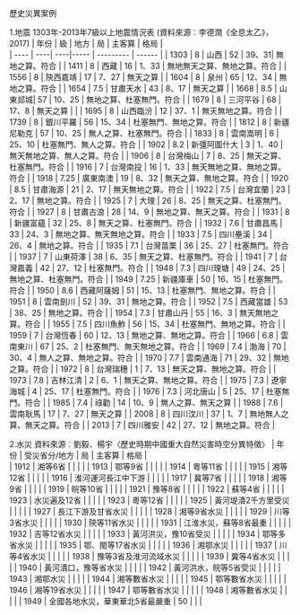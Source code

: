 歷史災異案例

1.地震
1303年-2013年7級以上地震情況表 (資料來源︰李德潤《全息太乙》， 2017)
| 年份  |    級   |  地方 | 局   | 主客算        |   格局  |  
| ---- |  ----| ----|----- | --------- |  ------ |
| 1303  | 8 |  山西 |  52 | 39、31| 無地之算。符合    |
| 1411  | 8 |  西藏 |  16 | 1、33 | 無地無天之算、無地之算。符合    |
| 1556  | 8 |  陝西嘉靖 |  17 | 7、27 | 無天之算 |
| 1604  | 8 |  泉州 |  65 | 12、34 | 無地之算。符合    |
| 1654  | 7.5 |  甘肅天水 |  43 | 8、17 | 無天之算     |
| 1668  | 8.5 |  山東郯城|  57 | 10、25 | 無地之算、杜塞無門。符合    |
| 1679  | 8 |  三河平谷 |  68 | 17、8 | 無天之算 |     |
| 1695  | 8 |  山西臨汾 |  12 | 37、1 | 無天無地之算。符合    |
| 1739  | 8 |  銀川平羅 |  56 | 15、34 | 杜塞無門、無地之算。符合    |
| 1812  | 8 |  新疆尼勒克 |  57 | 10、25 | 無人之算、杜塞無門。符合   |
| 1833  | 8 |  雲南嵩明 |  6 | 25、10 | 杜塞無門、無人之算。符合   |
| 1902  | 8.2 |  新彊阿圖什大 |  3 | 1、40 | 無天無地之算、無人之算。符合   |
| 1906  | 8 |  台灣梅山 |  7 | 8、25 | 無天之算、杜塞無門。符合   |
| 1916  | 7 |  台灣南投 |  16 | 1、33 | 無天無地之算、無地之算。符合   |
| 1918  | 7.25 | 廣東南澳 |  19 | 8、32 | 無天之算、無地之算。符合   |
| 1920  | 8.5 | 甘肅海源 |  21 | 2、17 | 無天無地之算。符合   |
| 1922  | 7.5 | 台灣宜蘭 |  23 | 2、17 | 無地之算。符合   |
| 1925  | 7 | 大理 |  26 | 8、25 | 無天之算、杜塞無門。符合   |
| 1927  | 8 |  甘肅古浪 |  28 | 14、9 | 無地之算、無天之算。符合   |
| 1931  | 8 |  新疆富蘊 |  32 | 25、8 | 無天之算、杜塞無門。符合   |
| 1932  | 7.6 |  甘肅昌馬 |  33 | 24、3 | 無地之算、無天無地之算。符合   |
| 1933  | 7.5 |  四川壘溪 |  34 | 26、4 | 無地之算。符合   |
| 1935  | 7.1 |  台灣苗栗 |  36 | 25、27 | 杜塞無門。符合   |
| 1937  | 7 |  山東荷澤 |  38 | 6、35 |  無天之算、杜塞無門。符合     |
| 1941  | 7 |  台灣嘉義 |  42 | 27、12 |  杜塞無門。符合    |
| 1948  | 7.3 |  四川理塘 |  49 | 24、25 |  無地之算、杜塞無門。符合    |
| 1949  | 7.25 |  新疆庫車 |  50 | 16、15 |  杜塞無門。符合    |
| 1950  | 8.6 | 西藏阿薩姆 |  51 | 15、13 |  杜塞無門、無地之算。符合    |
| 1951  | 8 |  雲南劍川 |  52 | 39、31 |  無地之算。符合    |
| 1952  | 7.5 |  西藏當雄 |  53 | 38、25 |  無地之算。符合    |
| 1954  | 7.3 |  甘肅山丹 |  55 | 16、3 |  無天無地之算。符合    |
| 1955  | 7.5 |  四川魚鮓 |  56 | 15、34 |  杜塞無門、無地之算。符合    |
| 1959  | 7 |  台灣恆春 |  60 | 12、13 |  無地之算、無地之算。符合    |
| 1966 | 6.8 |  雲南東川 |  67 | 25、2 |  杜塞無門、無天無地之算。符合    |
| 1969 | 7.4 |  渤海 |  70 | 30、4 |  無人之算、無地之算。符合    |
| 1970 | 7.7 |  雲南通海 |  71 | 29、32 |  無地之算。符合    |
| 1972 | 8 |  台灣瑞穗 |  1 | 7、13 |  無天之算、無地之算。符合    |
| 1973 | 7.8 |  吉林江清 |  2 | 6、1 |  無天之算、無地之算。符合    |
| 1975 | 7.3 |  遼寧海城 |  4 | 25、17 |   杜塞無門。符合    |
| 1976 | 7.3 |  河北唐山 |  5 | 25、17 |   杜塞無門。符合    |
| 1985 | 7.4 |  祿勸 |  14 | 10、9 |   無人之算、無天之算     |
| 1988 | 7.6 |  雲南耿馬 |  17 | 7、27 |   無天之算     |
| 2008 | 8 |  四川汶川 |  37 | 1、7 |   無地無人之算、無天之算。符合 |
| 2013 | 7 |  四川雅安 |  42 | 27、12 |  無地之算。符合 |

2.水災
資料來源︰劉毅、楊宇〈歷史時期中國重大自然災害時空分異特徵〉
| 年份  | 受災省分/地方  |   局   | 主客算       |   格局  |  
| 1912 | 湘等6省 |   |  |   |
| 1913 | 鄂等9省 |   |  |   |
| 1914 | 粵等11省 |   |  |   |
| 1915 | 湘等12省 |   |  |   |
| 1916 | 淮河運河長江中下游 |   |  |   |
| 1917 | 冀等7省  |   |  |   |
| 1918 | 湘等9省  |   |  |   |
| 1919 | 皖等10省  |   |  |   |
| 1921 | 豫等8省  |   |  |   |
| 1922 | 蘇等4省  |   |  |   |
| 1923 | 水災遍及12省  |   |  |   |
| 1923 | 粵等12省  |   |  |   |
| 1925 | 黃河堤潰2千方里受災  |   |  |   |
| 1927 | 長江下游及甘省水災  |   |  |   |
| 1928 | 湘等9省水災  |   |  |   |
| 1929 | 川等3省水災  |   |  |   |
| 1930 | 陝等11省水災  |   |  |   |
| 1931 | 江淮水災，蘇等8省最重  |   |  |   |
| 1932 | 吉等12省水災  |   |  |   |
| 1933 | 黃河洪災，豫10省受災  |   |  |   |
| 1934 | 鄂等多省水災  |   |  |   |
| 1935 | 鄂、閩等17省水災  |   |  |   |
| 1936 | 湘鄂水災  |   |  |   |
| 1937 | 川等4省水災  |   |  |   |
| 1938 | 豫等3省及淮河流域水災  |   |  |   |
| 1939 | 冀等4省水災  |   |  |   |
| 1940 | 黃河潰口，豫等省水災  |   |  |   |
| 1942 | 黃河洪水，皖等5省受災  |   |  |   |
| 1943 | 湘鄂水災  |   |  |   |
| 1944 | 湘等數省水災  |   |  |   |
| 1945 | 鄂等數省水災  |   |  |   |
| 1946 | 湘等19省水災  |   |  |   |
| 1947 | 鄂等數省水災  |   |  |   |
| 1948 | 湘等數省水災  |   |  |   |
| 1949 | 全國各地水災，華東華北5省最嚴重  |  50 |  |   |
